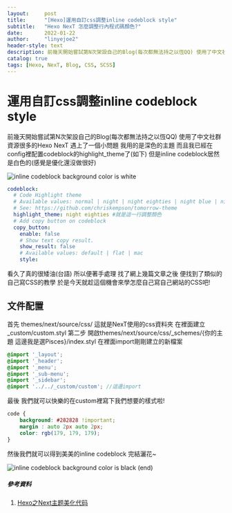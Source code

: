 ```yaml
---
layout:     post
title:      "[Hexo]運用自訂css調整inline codeblock style"
subtitle:   "Hexo NexT 怎麼調整行內程式碼顏色?"
date:       2022-01-22
author:     "linyejoe2"
header-style: text
description: 前幾天開始嘗試第N次架設自己的Blog(每次都無法持之以恆QQ) 使用了中文社群資源很多的Hexo NexT 但是遇上了一個小問題...
catalog: true
tags: [Hexo, NexT, Blog, CSS, SCSS]
---
```


#  運用自訂css調整inline codeblock style

前幾天開始嘗試第N次架設自己的Blog(每次都無法持之以恆QQ) 使用了中文社群資源很多的Hexo NexT 遇上了一個小問題 我用的是深色的主題 而且我已經在config裡配置codeblock的highlight_theme了(如下) 但是inline codeblock居然是白色的(感覺是優化還沒做很好)

![inline codeblock background color is white](https://i.imgur.com/gDzu94b.png)

```yml
codeblock:
  # Code Highlight theme
  # Available values: normal | night | night eighties | night blue | night bright | solarized | solarized dark | galactic
  # See: https://github.com/chriskempson/tomorrow-theme
  highlight_theme: night eighties #就是這一行調整顏色
  # Add copy button on codeblock
  copy_button:
    enable: false
    # Show text copy result.
    show_result: false
    # Available values: default | flat | mac
    style:
```

看久了真的很矮油(台語) 所以便著手處理 找了網上幾篇文章之後 便找到了類似的自己寫CSS的教學 於是今天就趁這個機會來學怎麼自己寫自己網站的CSS吧!

## 文件配置

首先 themes/next/source/css/ 這就是NexT使用的css資料夾 在裡面建立 _custom/custom.styl
第二步 開啟themes/next/source/css/_schemes/{你的主題 這邊我是選Pisces}/index.styl
在裡面import剛剛建立的新檔案 

```scss
@import '_layout';
@import '_header';
@import '_menu';
@import '_sub-menu';
@import '_sidebar';
@import '../../_custom/custom'; //這邊import
```
最後 我們就可以快樂的在custom裡寫下我們想要的樣式啦! 

```css
code {
    background: #282828 !important;
    margin : auto 2px auto 2px;
    color: rgb(179, 179, 179);
}
```

然後我們就可以得到美美的inline codeblock 完結灑花~

![inline codeblock background color is black (end)](https://i.imgur.com/iRbS8Uk.png)

##### 參考資料
1. [Hexo之Next主题美化代码](https://www.cnblogs.com/LyShark/p/11834144.html)